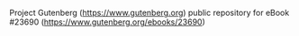 Project Gutenberg (https://www.gutenberg.org) public repository for eBook #23690 (https://www.gutenberg.org/ebooks/23690)
